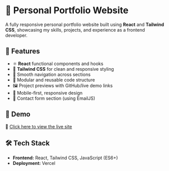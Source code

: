 # 💼 Personal Portfolio Website

A fully responsive personal portfolio website built using **React** and **Tailwind CSS**, showcasing my skills, projects, and experience as a frontend developer.

## 🚀 Features

- ⚛️ **React** functional components and hooks
- 🎨 **Tailwind CSS** for clean and responsive styling
- 🧭 Smooth navigation across sections
- 🧩 Modular and reusable code structure
- 🖼️ Project previews with GitHub/live demo links
- 📱 Mobile-first, responsive design
- 💬 Contact form section (using EmailJS)

## 📸 Demo

🔗 [Click here to view the live site](https://nikunj-sachdeva.vercel.app/)

## 🛠️ Tech Stack

- **Frontend:** React, Tailwind CSS, JavaScript (ES6+)
- **Deployment:** Vercel
